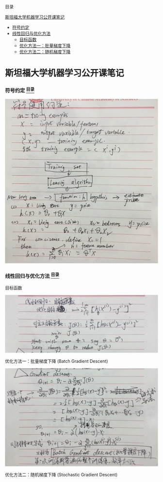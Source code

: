 <a name="content">目录</a>

[斯坦福大学机器学习公开课笔记](#title)
- [符号约定](#sign)
- [线性回归与优化方法](#linner-regression)
	- [目标函数](#object-function)
	- [优化方法一：批量梯度下降](#batch-gradient-descent)
	- [优化方法二：随机梯度下降](#stochastic-gradient-descent)


<h1 name="title">斯坦福大学机器学习公开课笔记</h1>

<a name="sign"><h3>符号约定 [<sup>目录</sup>](#content)</h3></a>

<img src=/picture/Marchine-Learning-Stanford-AndrewNg-Note1.jpg width="800" />

<a name="linner-regression"><h3>线性回归与优化方法 [<sup>目录</sup>](#content)</h3></a>

<a name="object-function">目标函数</a>

<img src=/picture/Marchine-Learning-Stanford-AndrewNg-Note2-1.jpg width="800" />

<a name="batch-gradient-descent">优化方法一：批量梯度下降 (Batch Gradient Descent)</a>

<img src=/picture/Marchine-Learning-Stanford-AndrewNg-Note2-2.jpg width="800" />

<a name="stochastic-gradient-descent">优化方法二：随机梯度下降 (Stochastic Gradient Descent)</a>


